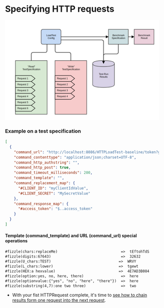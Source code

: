 # Specifying HTTP requests

![The LoadTest data structures](https://github.com/Cantara/HTTPLoadTest-Baseline/raw/master/images/HTTPLoadTest-DataStructures-Detailed.png)

### Example on a test specification
```json
[
  {
    "command_url": "http://localhost:8086/HTTPLoadTest-baseline/token?grant_type=client_credentials&client_id=#CLIENT_ID&client_secret=#CLIENT_SECRET",
    "command_contenttype": "application/json;charset=UTF-8",
    "command_http_authstring": "",
    "command_http_post": true,
    "command_timeout_milliseconds": 200,
    "command_template": "",
    "command_replacement_map": {
      "#CLIENT_ID": "myClientIdValue",
      "#CLIENT_SECRET": "MySecretValue"
    },
    "command_response_map": {
      "#access_token": "$..access_token"
    }
  }
]
```




#### Template (command_template) and URL (command_url) special operations

```properties
#fizzle(chars:replaceMe)                             =>  tEftohTdS
#fizzle(digits:67643)                                =>  32632
#fizzle(U_chars:TEST)                               =>  WRVY
#fizzle(L_chars:lower)                              =>  tgewt
#fizzle(HEX:a hexvalue)                             =>  4E7AD3B084
#fizzle(option:yes, no, here, there)                 =>  here
#fizzle(optionvalue:{"yes", "no", "here", "there"})  =>  here
#fizzle(substring(4,7):one two three)                =>  two
```

* With your fist HTTPRequest complete, it's time to [see how to chain results form one request into the next request](./03-chaining-requests.md).